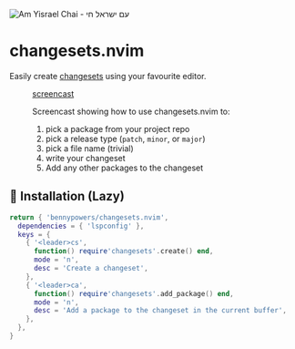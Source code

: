 ![Am Yisrael Chai - עם ישראל חי](https://bennypowers.dev/assets/flag.am.yisrael.chai.png)

# changesets.nvim

Easily create [changesets][cs] using your favourite editor.

<figure>

  [screencast][screencast]

  <figcaption>

Screencast showing how to use changesets.nvim to:
1. pick a package from your project repo
2. pick a release type (`patch`, `minor`, or `major`)
3. pick a file name (trivial)
4. write your changeset
5. Add any other packages to the changeset

  </figcaption>
</figure>

## 🛌 Installation (Lazy)

```lua
return { 'bennypowers/changesets.nvim',
  dependencies = { 'lspconfig' },
  keys = {
    { '<leader>cs',
      function() require'changesets'.create() end,
      mode = 'n',
      desc = 'Create a changeset',
    },
    { '<leader>ca',
      function() require'changesets'.add_package() end,
      mode = 'n',
      desc = 'Add a package to the changeset in the current buffer',
    },
  },
}
```

[cs]: https://github.com/changesets/changesets
[screencast]: https://github.com/bennypowers/changesets.nvim/assets/1466420/ac1e670a-9be9-4177-99d7-8ae7033c2822
